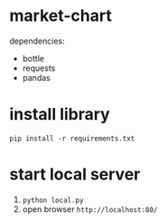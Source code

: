 # market-chart
dependencies:
* bottle
* requests
* pandas
# install library
`pip install -r requirements.txt`
# start local server
1. `python local.py`
2. open browser `http://localhost:80/`